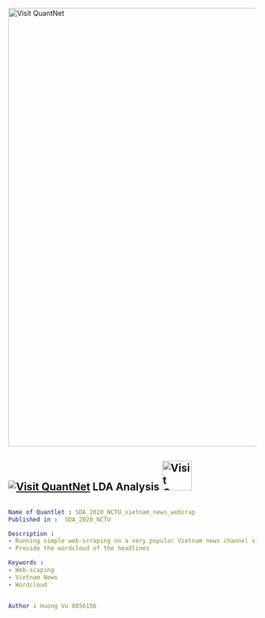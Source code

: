 [<img src="https://github.com/QuantLet/Styleguide-and-FAQ/blob/master/pictures/banner.png" width="888" alt="Visit QuantNet">](http://quantlet.de/)

## [<img src="https://github.com/QuantLet/Styleguide-and-FAQ/blob/master/pictures/qloqo.png" alt="Visit QuantNet">](http://quantlet.de/) **LDA Analysis** [<img src="https://github.com/QuantLet/Styleguide-and-FAQ/blob/master/pictures/QN2.png" width="60" alt="Visit QuantNet 2.0">](http://quantlet.de/)

```yaml

Name of Quantlet : SDA_2020_NCTU_vietnam_news_webcrap
Published in :  SDA_2020_NCTU

Description :  
- Running simple web-scraping on a very popular Vietnam news channel vietnam.net (only focus on Finance section of the page) 
- Provide the wordcloud of the headlines

Keywords : 
- Web-scaping
- Vietnam News
- Wordcloud


Author : Huong Vu 0856156
